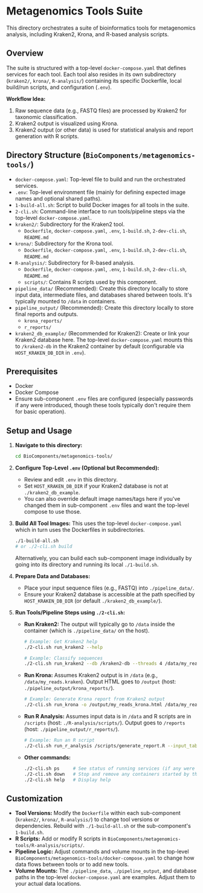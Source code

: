 # Metagenomics Tools Suite

This directory orchestrates a suite of bioinformatics tools for metagenomics analysis, including Kraken2, Krona, and R-based analysis scripts.

## Overview

The suite is structured with a top-level `docker-compose.yaml` that defines services for each tool. Each tool also resides in its own subdirectory (`kraken2/`, `krona/`, `R-analysis/`) containing its specific Dockerfile, local build/run scripts, and configuration (`.env`).

**Workflow Idea:**
1.  Raw sequence data (e.g., FASTQ files) are processed by Kraken2 for taxonomic classification.
2.  Kraken2 output is visualized using Krona.
3.  Kraken2 output (or other data) is used for statistical analysis and report generation with R scripts.

## Directory Structure (`BioComponents/metagenomics-tools/`)

-   `docker-compose.yaml`: Top-level file to build and run the orchestrated services.
-   `.env`: Top-level environment file (mainly for defining expected image names and optional shared paths).
-   `1-build-all.sh`: Script to build Docker images for all tools in the suite.
-   `2-cli.sh`: Command-line interface to run tools/pipeline steps via the top-level `docker-compose.yaml`.
-   `kraken2/`: Subdirectory for the Kraken2 tool.
    -   `Dockerfile`, `docker-compose.yaml`, `.env`, `1-build.sh`, `2-dev-cli.sh`, `README.md`
-   `krona/`: Subdirectory for the Krona tool.
    -   `Dockerfile`, `docker-compose.yaml`, `.env`, `1-build.sh`, `2-dev-cli.sh`, `README.md`
-   `R-analysis/`: Subdirectory for R-based analysis.
    -   `Dockerfile`, `docker-compose.yaml`, `.env`, `1-build.sh`, `2-dev-cli.sh`, `README.md`
    -   `scripts/`: Contains R scripts used by this component.
-   `pipeline_data/` (Recommended): Create this directory locally to store input data, intermediate files, and databases shared between tools. It's typically mounted to `/data` in containers.
-   `pipeline_output/` (Recommended): Create this directory locally to store final reports and outputs.
    -   `krona_reports/`
    -   `r_reports/`
-   `kraken2_db_example/` (Recommended for Kraken2): Create or link your Kraken2 database here. The top-level `docker-compose.yaml` mounts this to `/kraken2-db` in the Kraken2 container by default (configurable via `HOST_KRAKEN_DB_DIR` in `.env`).

## Prerequisites

-   Docker
-   Docker Compose
-   Ensure sub-component `.env` files are configured (especially passwords if any were introduced, though these tools typically don't require them for basic operation).

## Setup and Usage

1.  **Navigate to this directory:**
    ```bash
    cd BioComponents/metagenomics-tools/
    ```

2.  **Configure Top-Level `.env` (Optional but Recommended):**
    -   Review and edit `.env` in this directory.
    -   Set `HOST_KRAKEN_DB_DIR` if your Kraken2 database is not at `./kraken2_db_example`.
    -   You can also override default image names/tags here if you've changed them in sub-component `.env` files and want the top-level compose to use those.

3.  **Build All Tool Images:**
    This uses the top-level `docker-compose.yaml` which in turn uses the Dockerfiles in subdirectories.
    ```bash
    ./1-build-all.sh
    # or ./2-cli.sh build
    ```
    Alternatively, you can build each sub-component image individually by going into its directory and running its local `./1-build.sh`.

4.  **Prepare Data and Databases:**
    -   Place your input sequence files (e.g., FASTQ) into `./pipeline_data/`.
    -   Ensure your Kraken2 database is accessible at the path specified by `HOST_KRAKEN_DB_DIR` (or default `./kraken2_db_example/`).

5.  **Run Tools/Pipeline Steps using `./2-cli.sh`:**

    *   **Run Kraken2:**
        The output will typically go to `/data` inside the container (which is `./pipeline_data/` on the host).
        ```bash
        # Example: Get Kraken2 help
        ./2-cli.sh run_kraken2 --help 

        # Example: Classify sequences
        ./2-cli.sh run_kraken2 --db /kraken2-db --threads 4 /data/my_reads.fastq --output /data/my_reads.kraken --report /data/my_reads.kreport
        ```

    *   **Run Krona:**
        Assumes Kraken2 output is in `/data` (e.g., `/data/my_reads.kraken`). Output HTML goes to `/output` (host: `./pipeline_output/krona_reports/`).
        ```bash
        # Example: Generate Krona report from Kraken2 output
        ./2-cli.sh run_krona -o /output/my_reads_krona.html /data/my_reads.kraken
        ```

    *   **Run R Analysis:**
        Assumes input data is in `/data` and R scripts are in `/scripts` (host: `./R-analysis/scripts/`). Output goes to `/reports` (host: `./pipeline_output/r_reports/`).
        ```bash
        # Example: Run an R script
        ./2-cli.sh run_r_analysis /scripts/generate_report.R --input_table /data/my_reads.kreport --output_file /reports/final_metagenomics_report.html
        ```

    *   **Other commands:**
        ```bash
        ./2-cli.sh ps     # See status of running services (if any were started detached)
        ./2-cli.sh down   # Stop and remove any containers started by this suite's compose file
        ./2-cli.sh help   # Display help
        ```

## Customization

-   **Tool Versions:** Modify the `Dockerfile` within each sub-component (`kraken2/`, `krona/`, `R-analysis/`) to change tool versions or dependencies. Rebuild with `./1-build-all.sh` or the sub-component's `1-build.sh`.
-   **R Scripts:** Add or modify R scripts in `BioComponents/metagenomics-tools/R-analysis/scripts/`.
-   **Pipeline Logic:** Adjust commands and volume mounts in the top-level `BioComponents/metagenomics-tools/docker-compose.yaml` to change how data flows between tools or to add new tools.
-   **Volume Mounts:** The `./pipeline_data`, `./pipeline_output`, and database paths in the top-level `docker-compose.yaml` are examples. Adjust them to your actual data locations. 